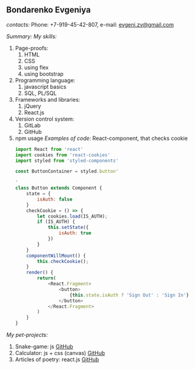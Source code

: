 ## Bondarenko Evgeniya
_contacts:_ Phone: +7-919-45-42-807, e-mail: evgeni.zv@gmail.com

_Summary:_ 
_My skills:_
1. Page-proofs: 
    1. HTML
    1. CSS
    1. using flex
    1. using bootstrap
1. Programming language:
    1. javascript basics 
    1. SQL, PL/SQL
1. Frameworks and libraries: 
    1. jQuery
    1. React.js
1. Version control system:
    1. GitLab
    1. GitHub
1. npm usage
_Examples of code:_ 
React-component, that checks cookie
    ```javascript
    import React from 'react'
    import cookies from 'react-cookies'
    import styled from 'styled-components'

    const ButtonContainer = styled.button'

    '
    class Button extends Component {
        state = {
            isAuth: false
        }
        checkCookie = () => {
            let cookies.load(IS_AUTH);
            if (IS_AUTH) {
                this.setState({
                    isAuth: true
                })
            } 
        }
        componentWillMount() {
            this.checkCookie();
        }
        render() {
            return(
                <React.Fragment>
                    <button>
                        {this.state.isAuth ? 'Sign Out' : 'Sign In'}
                    </button>
                </React.Fragment>
            )
        }
    }
    ```
_My pet-projects:_
1. Snake-game: js
[GitHub](https://github.com/GoldilocksJB/Snake)
1. Calculator: js + css (canvas) 
[GitHub](https://github.com/GoldilocksJB/Calculator)
1. Articles of poetry: react.js
[GitHub](https://github.com/GoldilocksJB/Blog)